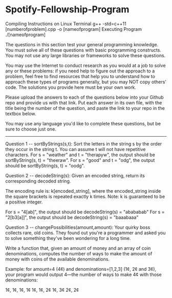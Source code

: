 # Spotify-Fellowship-Program

Compiling Instructions on Linux Terminal
g++ -std=c++11 [numberofproblem].cpp -o [nameofprogram]
Executing Program
./[nameofprogram]


The questions in this section test your general programming knowledge. You must solve all of these questions with basic programming constructs. You may not use any large libraries or frameworks to solve these questions.

You may use the Internet to conduct research as you would at a job to solve any or these problems: if you need help to figure out the approach to a problem, feel free to find resources that help you to understand how to approach these types of programs generally, but you may NOT copy others' code. The solutions you provide here must be your own work. 

Please upload the answers to each of the questions below into your Github repo and provide us with that link. Put each answer in its own file, with the title being the number of the question, and paste the link to your repo in the textbox below.

You may use any language you'd like to complete these questions, but be sure to choose just one. 
*******************************************************
Question 1 -- sortByStrings(s,t): Sort the letters in the string s by the order they occur in the string t. You can assume t will not have repetitive characters. For s = "weather" and t = "therapyw", the output should be sortByString(s, t) = "theeraw". For s = "good" and t = "odg", the output should be sortByString(s, t) = "oodg".

Question 2 -- decodeString(s): Given an encoded string, return its corresponding decoded string.

The encoding rule is: k[encoded_string], where the encoded_string inside the square brackets is repeated exactly k times. Note: k is guaranteed to be a positive integer.

For s = "4[ab]", the output should be decodeString(s) = "abababab"
For s = "2[b3[a]]", the output should be decodeString(s) = "baaabaaa"

Question 3 -- changePossibilities(amount,amount): Your quirky boss collects rare, old coins. They found out you're a programmer and asked you to solve something they've been wondering for a long time.

Write a function that, given an amount of money and an array of coin denominations, computes the number of ways to make the amount of money with coins of the available denominations.

Example: for amount=4 (4¢) and denominations=[1,2,3] (1¢, 2¢ and 3¢), your program would output 4—the number of ways to make 4¢ with those denominations:

1¢, 1¢, 1¢, 1¢
1¢, 1¢, 2¢
1¢, 3¢
2¢, 2¢

